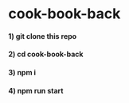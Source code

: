 # cook-book-back
#### 1) git clone this repo
#### 2) cd cook-book-back
#### 3) npm i
#### 4) npm run start
